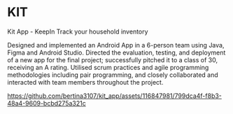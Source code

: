 # KIT
Kit App - KeepIn Track your household inventory

Designed and implemented an Android App in a 6-person team using Java, Figma and Android Studio. Directed the evaluation, testing, and deployment of a new app for the final project; successfully pitched it to a class of 30, receiving an A rating. Utilised scrum practices and agile programming methodologies including pair programming, and closely collaborated and interacted with team members throughout the project.


https://github.com/bertina3107/kit_app/assets/116847981/799dca4f-f8b3-48a4-9609-bcbd275a321c

